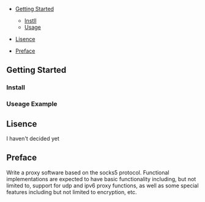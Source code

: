 - [Getting Started](#getting-started)
  + [Instll](#Install)
  + [Usage](#usage)

- [Lisence](#License)
- [Preface](#Preface)

## Getting Started

### Install





### Useage Example



## Lisence

I haven't decided yet

## Preface

Write a proxy software based on the socks5 protocol. Functional implementations are expected to have basic functionality including, but not limited to, support for udp and ipv6 proxy functions, as well as some special features including but not limited to encryption, etc.